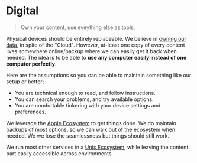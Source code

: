 # Digital

> Own your content, use eveything else as tools.

Physical devices should be entirely replaceable. We believe in [owning our data](/backup/local-first-software.pdf), in spite of the "Cloud". However, at-least one copy of every content lives somewhere online/backup where we can easily get it back when needed. The idea is to be able to __use any computer easily instead of one computer perfectly__.

Here are the assumptions so you can be able to maintain something like our setup or better;

- You are technical enough to read, and follow instructions.
- You can search your problems, and try available options.
- You are comfortable tinkering with your device settings and preferences.

We leverage the [Apple Ecosystem](/digital/apple/) to get things done. We do maintain backups of most options, so we can walk out of the ecosystem when needed. We we lose the seamlessness but things should still work.

We run most other services in a [Unix Ecosystem](/digital/unix/), while leaving the content part easily accessible across environments.